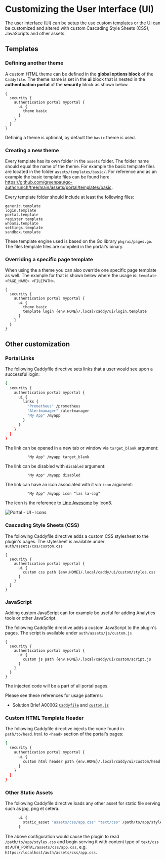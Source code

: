 # Customizing the User Interface (UI)

The user interface (UI) can be setup the use custom templates or
the UI can be customized and altered with custom Cascading Style
Sheets (CSS), JavaScripts and other assets.

## Templates

### Defining another theme

A custom HTML theme can be defined in the **global options block** of the `Caddyfile`.
The theme name is set in the **ui** block that is nested in the
**authentication portal** of the **security** block as shown below.

```
{
  security {
    authentication portal myportal {
      ui {
        theme basic
      }
    }
  }
}
```

Defining a theme is optional, by default the `basic` theme is used.

### Creating a new theme
Every template has its own folder in the `assets` folder. The folder name
should equal the name of the theme. For example the basic template files
are located in the folder `assets/templates/basic/`. For reference and as 
an example the basic template files can be found here https://github.com/greenpau/go-authcrunch/tree/main/assets/portal/templates/basic.

Every template folder should include at least the following files:

```
generic.template
login.template
portal.template
register.template
whoami.template
settings.template
sandbox.template
```

These template engine used is based on the Go library `pkg/ui/pages.go`. 
The files template files are compiled in the portal's binary.

### Overriding a specific page template
When using the a theme you can also override one specific page template
as well. The example for that is shown below where the usage is: 
`template <PAGE_NAME> <FILEPATH>`.

```
{
  security {
    authentication portal myportal {
      ui {
        theme basic
        template login {env.HOME}/.local/caddy/ui/login.template
      }
    }
  }
}
```

## Other customization

### Portal Links

The following Caddyfile directive sets links that a user would see
upon a successful login:

```bash
{
  security {
    authentication portal myportal {
      ui {
        links {
          "Prometheus" /prometheus
          "Alertmanager" /alertmanager
          "My App" /myapp
        }
      }
    }
  }
}

```

The link can be opened in a new tab or window via `target_blank` argument:

```
          "My App" /myapp target_blank
```

The link can be disabled with `disabled` argument:

```
          "My App" /myapp disabled
```

The link can have an icon associated with it via `icon` argument:

```
          "My App" /myapp icon "las la-cog"
```

The icon is the reference to [Line Awesome](https://icons8.com/line-awesome) by Icon8.

![Portal - UI - Icons](./images/portal_ui_icons.png)

### Cascading Style Sheets (CSS)

The following Caddyfile directive adds a custom CSS stylesheet to the
plugin's pages. The stylesheet is available under `auth/assets/css/custom.css`

```
{
  security {
    authentication portal myportal {
      ui {
        custom css path {env.HOME}/.local/caddy/ui/custom/styles.css
      }
    }
  }
}
```

### JavaScript

Adding custom JavaScript can for example be useful for adding 
Analytics tools or other JavaScript.

The following Caddyfile directive adds a custom JavaScript to the
plugin's pages. The script is available under `auth/assets/js/custom.js`

```
{
  security {
    authentication portal myportal {
      ui {
        custom js path {env.HOME}/.local/caddy/ui/custom/script.js
      }
    }
  }
}
```

The injected code will be a part of all portal pages.

Please see these references for usage patterns:

* Solution Brief A00002 [`Caddyfile`](https://github.com/greenpau/caddy-auth-docs/blob/main/assets/solutions/A00002/Caddyfile)
  and [`custom.js`](https://github.com/greenpau/caddy-auth-docs/blob/main/assets/solutions/A00002/custom.js)

### Custom HTML Template Header

The following Caddyfile directive injects the code found in `path/to/head.html`
to `<head>` section of the portal's pages:

```bash
{
  security {
    authentication portal myportal {
      ui {
        custom html header path {env.HOME}/.local/caddy/ui/custom/head.html
      }
    }
  }
}
```

### Other Static Assets

The following Caddyfile directive loads any other asset for 
static file serving such as jpg, png et cetera.

```bash
      ui {
        static_asset "assets/css/app.css" "text/css" /path/to/app/styles.css
      }
```

The above configuration would cause the plugin to read `/path/to/app/styles.css`
and begin serving it with content type of `text/css` at
`AUTH_PORTAL/assets/css/app.css`, e.g. `https://localhost/auth/assets/css/app.css`.
